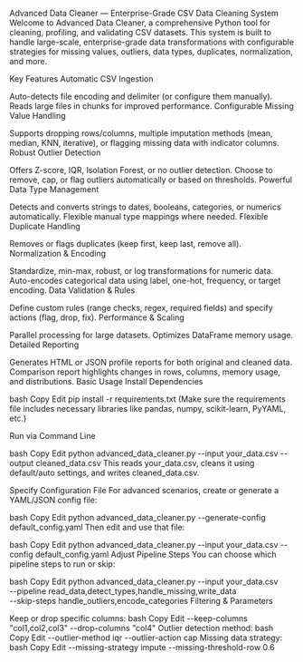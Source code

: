 Advanced Data Cleaner — Enterprise-Grade CSV Data Cleaning System
Welcome to Advanced Data Cleaner, a comprehensive Python tool for cleaning, profiling, and validating CSV datasets. This system is built to handle large-scale, enterprise-grade data transformations with configurable strategies for missing values, outliers, data types, duplicates, normalization, and more.

Key Features
Automatic CSV Ingestion

Auto-detects file encoding and delimiter (or configure them manually).
Reads large files in chunks for improved performance.
Configurable Missing Value Handling

Supports dropping rows/columns, multiple imputation methods (mean, median, KNN, iterative), or flagging missing data with indicator columns.
Robust Outlier Detection

Offers Z-score, IQR, Isolation Forest, or no outlier detection.
Choose to remove, cap, or flag outliers automatically or based on thresholds.
Powerful Data Type Management

Detects and converts strings to dates, booleans, categories, or numerics automatically.
Flexible manual type mappings where needed.
Flexible Duplicate Handling

Removes or flags duplicates (keep first, keep last, remove all).
Normalization & Encoding

Standardize, min-max, robust, or log transformations for numeric data.
Auto-encodes categorical data using label, one-hot, frequency, or target encoding.
Data Validation & Rules

Define custom rules (range checks, regex, required fields) and specify actions (flag, drop, fix).
Performance & Scaling

Parallel processing for large datasets.
Optimizes DataFrame memory usage.
Detailed Reporting

Generates HTML or JSON profile reports for both original and cleaned data.
Comparison report highlights changes in rows, columns, memory usage, and distributions.
Basic Usage
Install Dependencies

bash
Copy
Edit
pip install -r requirements.txt
(Make sure the requirements file includes necessary libraries like pandas, numpy, scikit-learn, PyYAML, etc.)

Run via Command Line

bash
Copy
Edit
python advanced_data_cleaner.py --input your_data.csv --output cleaned_data.csv
This reads your_data.csv, cleans it using default/auto settings, and writes cleaned_data.csv.

Specify Configuration File
For advanced scenarios, create or generate a YAML/JSON config file:

bash
Copy
Edit
python advanced_data_cleaner.py --generate-config default_config.yaml
Then edit and use that file:

bash
Copy
Edit
python advanced_data_cleaner.py --input your_data.csv --config default_config.yaml
Adjust Pipeline Steps
You can choose which pipeline steps to run or skip:

bash
Copy
Edit
python advanced_data_cleaner.py --input your_data.csv \
    --pipeline read_data,detect_types,handle_missing,write_data \
    --skip-steps handle_outliers,encode_categories
Filtering & Parameters

Keep or drop specific columns:
bash
Copy
Edit
--keep-columns "col1,col2,col3"
--drop-columns "col4"
Outlier detection method:
bash
Copy
Edit
--outlier-method iqr --outlier-action cap
Missing data strategy:
bash
Copy
Edit
--missing-strategy impute --missing-threshold-row 0.6
